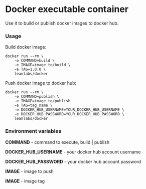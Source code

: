 # Docker executable container

Use it to build or publish docker images to docker hub.

### Usage

Build docker image:

```shell
docker run --rm \
    -e COMMAND=build \
    -e IMAGE=image_to/build \
    -e TAG=1.0.0 \
    leanlabs/docker
```

Push docker image to docker hub:

```shell
docker run --rm \
    -e COMMAND=publish \
    -e IMAGE=image_to/publish
    -e TAG=tag_name \
    -e DOCKER_HUB_USERNAME=YOUR_DOCKER_HUB_USERNAME \
    -e DOCKER_HUB_PASSWORD=YOUR_DOCKER_HUB_PASSWORD \
    leanlabs/docker
```

### Environment variables

**COMMAND**  - command to execute, build | publish

**DOCKER_HUB_USERNAME** - your docker hub account username

**DOCKER_HUB_PASSWORD** - your docker hub account password

**IMAGE**  - image to push

**IMAGE**  - image tag
